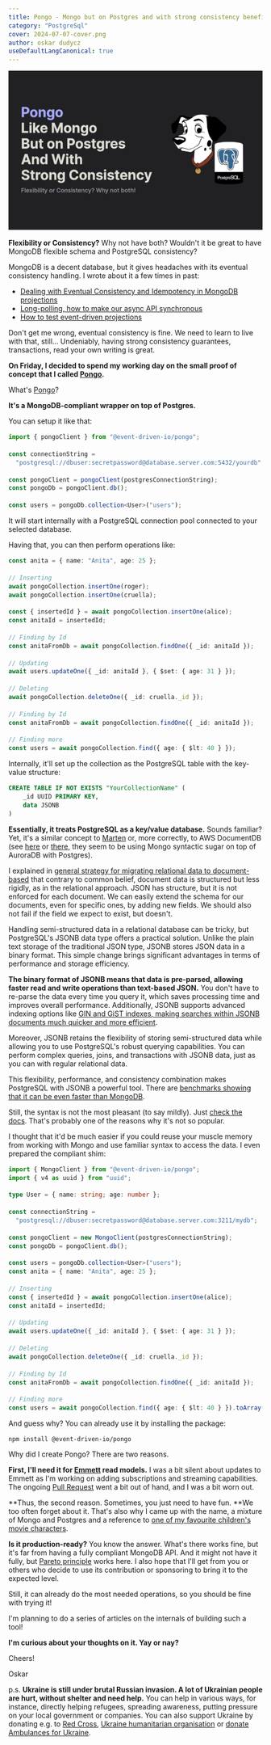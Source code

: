 ```yaml
---
title: Pongo - Mongo but on Postgres and with strong consistency benefits
category: "PostgreSql"
cover: 2024-07-07-cover.png
author: oskar dudycz
useDefaultLangCanonical: true
---
```


![](2024-07-07-cover.png)

**Flexibility or Consistency?** Why not have both? Wouldn't it be great to have MongoDB flexible schema and PostgreSQL consistency?

MongoDB is a decent database, but it gives headaches with its eventual consistency handling. I wrote about it a few times in past:
- [Dealing with Eventual Consistency and Idempotency in MongoDB projections](/en/dealing_with_eventual_consistency_and_idempotency_in_mongodb_projections/)
- [Long-polling, how to make our async API synchronous](/en/long_polling_and_eventual_consistency/)
- [How to test event-driven projections](/en/testing_event_driven_projections/)

Don't get me wrong, eventual consistency is fine. We need to learn to live with that, still... Undeniably, having strong consistency guarantees, transactions, read your own writing is great.

**On Friday, I decided to spend my working day on the small proof of concept that I called [Pongo](https://github.com/event-driven-io/Pongo).** 

What's [Pongo](https://github.com/event-driven-io/Pongo)? 

**It's a MongoDB-compliant wrapper on top of Postgres.**

You can setup it like that:

```typescript
import { pongoClient } from "@event-driven-io/pongo";

const connectionString =
  "postgresql://dbuser:secretpassword@database.server.com:5432/yourdb";

const pongoClient = pongoClient(postgresConnectionString);
const pongoDb = pongoClient.db();

const users = pongoDb.collection<User>("users");
```

It will start internally with a PostgreSQL connection pool connected to your selected database. 

Having that, you can then perform operations like:

```typescript
const anita = { name: "Anita", age: 25 };

// Inserting
await pongoCollection.insertOne(roger);
await pongoCollection.insertOne(cruella);

const { insertedId } = await pongoCollection.insertOne(alice);
const anitaId = insertedId;

// Finding by Id
const anitaFromDb = await pongoCollection.findOne({ _id: anitaId });

// Updating
await users.updateOne({ _id: anitaId }, { $set: { age: 31 } });

// Deleting
await pongoCollection.deleteOne({ _id: cruella._id });

// Finding by Id
const anitaFromDb = await pongoCollection.findOne({ _id: anitaId });

// Finding more
const users = await pongoCollection.find({ age: { $lt: 40 } });
```

Internally, it'll set up the collection as the PostgreSQL table with the key-value structure:

```sql
CREATE TABLE IF NOT EXISTS "YourCollectionName" (
    _id UUID PRIMARY KEY, 
    data JSONB
)
```

**Essentially, it treats PostgreSQL as a key/value database.** Sounds familiar? Yet, it's a similar concept to [Marten](https://martendb.io/) or, more correctly, to AWS DocumentDB (see [here](https://www.enterprisedb.com/blog/documentdb-really-postgresql) or [there](https://news.ycombinator.com/item?id=18870397), they seem to be using Mongo syntactic sugar on top of AuroraDB with Postgres). 

I explained in [general strategy for migrating relational data to document-based](/en/strategy_on_migrating_relational_data_to_document_based/) that contrary to common belief, document data is structured but less rigidly, as in the relational approach. JSON has structure, but it is not enforced for each document. We can easily extend the schema for our documents, even for specific ones, by adding new fields. We should also not fail if the field we expect to exist, but doesn't. 

Handling semi-structured data in a relational database can be tricky, but PostgreSQL's JSONB data type offers a practical solution. Unlike the plain text storage of the traditional JSON type, JSONB stores JSON data in a binary format. This simple change brings significant advantages in terms of performance and storage efficiency.

**The binary format of JSONB means that data is pre-parsed, allowing faster read and write operations than text-based JSON.** You don't have to re-parse the data every time you query it, which saves processing time and improves overall performance. Additionally, JSONB supports advanced indexing options like [GIN and GiST indexes, making searches within JSONB documents much quicker and more efficient](https://pganalyze.com/blog/gin-index#postgresql-jsonb-and-gin-indexes).

Moreover, JSONB retains the flexibility of storing semi-structured data while allowing you to use PostgreSQL's robust querying capabilities. You can perform complex queries, joins, and transactions with JSONB data, just as you can with regular relational data. 

This flexibility, performance, and consistency combination makes PostgreSQL with JSONB a powerful tool. There are [benchmarks showing that it can be even faster than MongoDB](https://info.enterprisedb.com/rs/069-ALB-339/images/PostgreSQL_MongoDB_Benchmark-WhitepaperFinal.pdf).

Still, the syntax is not the most pleasant (to say mildly). Just [check the docs](https://www.postgresql.org/docs/current/functions-json.html). That's probably one of the reasons why it's not so popular.

I thought that it'd be much easier if you could reuse your muscle memory from working with Mongo and use familiar syntax to access the data. I even prepared the compliant shim:

```typescript
import { MongoClient } from "@event-driven-io/pongo";
import { v4 as uuid } from "uuid";

type User = { name: string; age: number };

const connectionString =
  "postgresql://dbuser:secretpassword@database.server.com:3211/mydb";

const pongoClient = new MongoClient(postgresConnectionString);
const pongoDb = pongoClient.db();

const users = pongoDb.collection<User>("users");
const anita = { name: "Anita", age: 25 };

// Inserting
const { insertedId } = await pongoCollection.insertOne(alice);
const anitaId = insertedId;

// Updating
await users.updateOne({ _id: anitaId }, { $set: { age: 31 } });

// Deleting
await pongoCollection.deleteOne({ _id: cruella._id });

// Finding by Id
const anitaFromDb = await pongoCollection.findOne({ _id: anitaId });

// Finding more
const users = await pongoCollection.find({ age: { $lt: 40 } }).toArray();
```

And guess why? You can already use it by installing the package:

```shell
npm install @event-driven-io/pongo
```

Why did I create Pongo? There are two reasons. 

**First, I'll need it for [Emmett](https://event-driven-io.github.io/emmett/) read models.** I was a bit silent about updates to Emmett as I'm working on adding subscriptions and streaming capabilities. The ongoing [Pull Request](https://github.com/event-driven-io/emmett/pull/76) went a bit out of hand, and I was a bit worn out. 

**Thus, the second reason. Sometimes, you just need to have fun. **We too often forget about it. That's also why I came up with the name, a mixture of Mongo and Postgres and a reference to [one of my favourite children's movie characters](https://disney.fandom.com/wiki/Pongo).

**Is it production-ready?** You know the answer. What's there works fine, but it's far from having a fully compliant MongoDB API. And it might not have it fully, but [Pareto principle](https://en.wikipedia.org/wiki/Pareto_principle) works here. I also hope that I'll get from you or others who decide to use its contribution or sponsoring to bring it to the expected level.

Still, it can already do the most needed operations, so you should be fine with trying it!

I'm planning to do a series of articles on the internals of building such a tool!

**I'm curious about your thoughts on it. Yay or nay?**

Cheers!

Oskar

p.s. **Ukraine is still under brutal Russian invasion. A lot of Ukrainian people are hurt, without shelter and need help.** You can help in various ways, for instance, directly helping refugees, spreading awareness, putting pressure on your local government or companies. You can also support Ukraine by donating e.g. to [Red Cross](https://www.icrc.org/pl/donate/ukraine), [Ukraine humanitarian organisation](https://savelife.in.ua/pl/donate/) or [donate Ambulances for Ukraine](https://www.gofundme.com/f/help-to-save-the-lives-of-civilians-in-a-war-zone).

